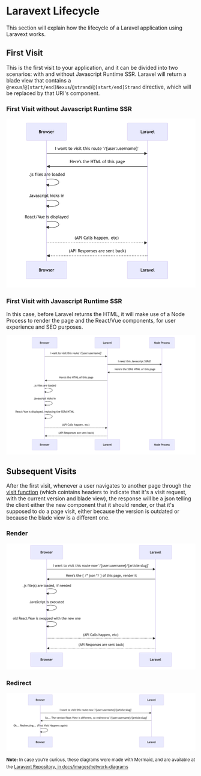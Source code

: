 # Laravext Lifecycle

This section will explain how the lifecycle of a Laravel application using Laravext works.

## First Visit

This is the first visit to your application, and it can be divided into two scenarios: with and without Javascript Runtime SSR. Laravel will return a blade view that contains a `@nexus`/`@[start/end]Nexus`/`@strand`/`@[start/end]Strand` directive, which will be replaced by that URI's component.

### First Visit without Javascript Runtime SSR

![first-visit-without-javascript-runtime-ssr](../images/network-diagrams/first-visit.png)

### First Visit with Javascript Runtime SSR

In this case, before Laravel returns the HTML, it will make use of a Node Process to render the page and the React/Vue components, for user experience and SEO purposes.

![first-visit-with-javascript-runtime-ssr](../images/network-diagrams/first-visit-with-js-runtime-ssr.png)

## Subsequent Visits

After the first visit, whenever a user navigates to another page through the [visit function](/tools/visit) (which cointains headers to indicate that it's a visit request, with the current version and blade view), the response will be a json telling the client either the new component that it should render, or that it's supposed to do a page visit, either because the version is outdated or because the blade view is a different one.

### Render

![visit-render](../images/network-diagrams/visit-render.png)

### Redirect

![visit-redirect](../images/network-diagrams/visit-redirect.png)

<sup>**Note:** In case you're curious, these diagrams were made with Mermaid, and are available at the [Laravext Repository, in docs/images/network-diagrams](https://github.com/ArthurYdalgo/laravext/tree/main/docs/images/network-diagrams)